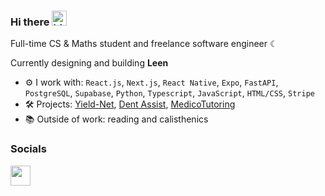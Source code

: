 ### Hi there <img src="https://user-images.githubusercontent.com/1303154/88677602-1635ba80-d120-11ea-84d8-d263ba5fc3c0.gif" width="24px" alt="hi">

Full-time CS & Maths student and freelance software engineer ☾  

Currently designing and building **Leen**

- ⚙️ I work with: `React.js`, `Next.js`, `React Native`, `Expo`, `FastAPI`, `PostgreSQL`, `Supabase`, `Python`, `Typescript`, `JavaScript`, `HTML/CSS`, `Stripe`
- 🛠️ Projects: [Yield-Net](https://github.com/Yield-Net/full-stack), [Dent Assist](https://github.com/Shawarmaa/dent-assist), [MedicoTutoring](https://medico-virid.vercel.app)
- 📚 Outside of work: reading and calisthenics

### Socials

<p align="left">
  <a href="https://www.linkedin.com/in/muhammadabdull/" target="_blank" rel="noreferrer">
    <picture>
      <source media="(prefers-color-scheme: dark)" srcset="https://raw.githubusercontent.com/danielcranney/readme-generator/main/public/icons/socials/linkedin-dark.svg" />
      <source media="(prefers-color-scheme: light)" srcset="https://raw.githubusercontent.com/danielcranney/readme-generator/main/public/icons/socials/linkedin.svg" />
      <img src="https://raw.githubusercontent.com/danielcranney/readme-generator/main/public/icons/socials/linkedin.svg" width="32" height="32" />
    </picture>
  </a>
</p>
